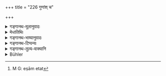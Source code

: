 +++
title = "226 गुणांश् च"

+++

<details><summary>गङ्गानथ-मूलानुवादः</summary>

Pure and with collected mind, he shall first place on the ground the accessories, such as soups and vegetaui.es, &c., milk, curd, butter and honey.—(226)
</details>

<details><summary>मेधातिथिः</summary>

**गुणा** व्यञ्जनानि । एषाम् एव[^३९७] प्रदर्शनार्थम् उत्तरः प्रपञ्चः । **सूपशाकाद्यान् विन्यसेद् भूवाव् एव** उपयच्छेत, न दारुमये फलकादौ ॥ ३.२१५ ॥


[^३९७]:
     M G: eṣām etat
</details>

<details><summary>गङ्गानथ-भाष्यानुवादः</summary>

‘*Accessories*’—the seasonings. The subsequent words are meant to describe the details of those—‘*soups and vegetables*, etc.,

‘*He should place*’—deposit—‘*on the ground*,’—not upon the wooden board and such other things.—(226)
</details>

<details><summary>गङ्गानथ-टिप्पन्यः</summary>

This verse is quoted in *Smṛtitattva* (p. 229), which explains ‘*guṇān*’ as ‘accessories’,—and ‘*bhūmāveva*’ as meaning that the dish containing the curries should be put on the ground, and the curries should not be served on the dish out of which the food is eaten; but the curry may be served on this latter in the absence of a second dish.

This is quoted in *Aparārka* (p. 493), which explains ‘*guṇān*’ as ‘vegetable and other accessories,’ which are further specified as ‘*sūpa-śāka*’ and the rest; these should be served in vessels placed on the ground, and in those placed in another vessel;—in *Hemādri* (Śrāddha, p. 1372), which adds the following notes—‘*Bhūmau*’, in vessels placed on the ground,—‘*guṇān*’, things called ‘*guṇa*’, ‘accessory’,—viz., ‘*sūpa-śāka* &c.’; ‘*sūpa*’ is a special preparation of *Mudga* and other grains cooked with rice, and culled ‘*barānna*’, and ‘*śāka*’ for cooked roots, fruits, leaves etc.; the particle ‘*ca*’ includes other rich kinds of food, milk-rice, cakes, and so forth;—in
*Śrāddhakaumudī* (p. 158), which explains ‘*guṇān*’ as subsidiary
articles of food,—‘*bhūmau*’ as ‘not on the feeding-dish itself *i*.
*e*., in other dishes placed near the feeding dish;—and in
*Gadādharapaddhali* (Kāla, p. 545).
</details>

<details><summary>गङ्गानथ-तुल्य-वाक्यानि</summary>

**(verses 3.226-228)  
**

*Śaunaka*.—(See under 224.)

*Kalikāpurāṇa*.—(Do.)

*Yama*.—(Do.)
</details>

<details><summary>Bühler</summary>

226	Let him, being pure and attentive, carefully place on the ground the seasoning (for the rice), such as broths and pot herbs, sweet and sour milk, and honey,
</details>

